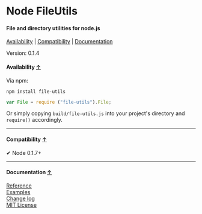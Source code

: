 <a name="start"></a>

Node FileUtils
==============

#### File and directory utilities for node.js ####

[Availability](#availability) | [Compatibility](#compatibility) | [Documentation](#documentation)

Version: 0.1.4

<a name="availability"></a>
#### Availability [↑](#start) ####

Via npm:

```
npm install file-utils
```

```javascript
var File = require ("file-utils").File;
```
Or simply copying `build/file-utils.js` into your project's directory and `require()` accordingly.

***

<a name="compatibility"></a>
#### Compatibility [↑](#start) ####

✔ Node 0.1.7+

***

<a name="documentation"></a>
#### Documentation [↑](#start) ####
 
[Reference](https://github.com/Gagle/Node-FileUtils/wiki/Reference)  
[Examples](https://github.com/Gagle/Node-FileUtils/tree/master/examples)  
[Change log](https://github.com/Gagle/Node-FileUtils/wiki/Change-log)  
[MIT License](https://github.com/Gagle/Node-FileUtils/blob/master/LICENSE)
